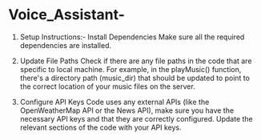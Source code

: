 # Voice_Assistant-
1. Setup Instructions:-
Install Dependencies Make sure all the required dependencies are installed.

2. Update File Paths Check if there are any file paths in the code that are specific to local machine. For example, in the playMusic() function, there's a directory path (music_dir) that should be updated to point to the correct location of your music files on the server.

3. Configure API Keys Code uses any external APIs (like the OpenWeatherMap API or the News API), make sure you have the necessary API keys and that they are correctly configured. Update the relevant sections of the code with your API keys.
